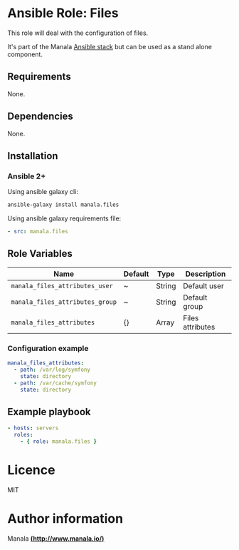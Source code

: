 # Ansible Role: Files

This role will deal with the configuration of files.

It's part of the Manala <a href="http://www.manala.io" target="_blank">Ansible stack</a> but can be used as a stand alone component.

## Requirements

None.

## Dependencies

None.

## Installation

### Ansible 2+

Using ansible galaxy cli:

```bash
ansible-galaxy install manala.files
```

Using ansible galaxy requirements file:

```yaml
- src: manala.files
```

## Role Variables

| Name                            | Default | Type   | Description      |
| ------------------------------- | ------- | ------ | ---------------- |
| `manala_files_attributes_user`  | ~       | String | Default user     |
| `manala_files_attributes_group` | ~       | String | Default group    |
| `manala_files_attributes`       | {}      | Array  | Files attributes |

### Configuration example

```yaml
manala_files_attributes:
  - path: /var/log/symfony
    state: directory
  - path: /var/cache/symfony
    state: directory
```

## Example playbook

```yaml
- hosts: servers
  roles:
    - { role: manala.files }
```

# Licence

MIT

# Author information

Manala [**(http://www.manala.io/)**](http://www.manala.io)
